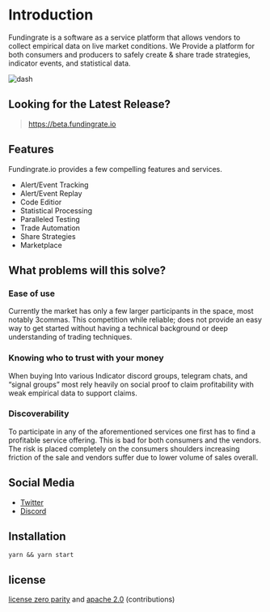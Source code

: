 # Introduction

Fundingrate is a software as a service platform that allows vendors to collect empirical data on live market conditions. We Provide a platform for both consumers and producers to safely create & share trade strategies, indicator events, and statistical data.

![dash](https://i.imgur.com/7OPSbjO.jpg)

## Looking for the Latest Release?

> https://beta.fundingrate.io

## Features

Fundingrate.io provides a few compelling features and services.

* Alert/Event Tracking
* Alert/Event Replay
* Code Editior
* Statistical Processing
* Paralleled Testing
* Trade Automation
* Share Strategies
* Marketplace

## What problems will this solve?

### Ease of use

Currently the market has only a few larger participants in the space, most notably 3commas. This competition while reliable; does not provide an easy way to get started without having a  technical background or deep understanding of trading techniques.

### Knowing who to trust with your money

When buying Into various Indicator discord groups, telegram chats, and “signal groups” most rely heavily on social proof to claim profitability with weak empirical data to support claims.

### Discoverability

To participate in any of the aforementioned services one first has to find a profitable service offering. This is bad for both consumers and the vendors. The risk is placed completely on the consumers shoulders increasing friction of the sale and vendors suffer due to lower volume of sales overall.

## Social Media

- [Twitter](https://twitter.com/FundingrateIO)
- [Discord](https://discord.gg/jWcakUj)

## Installation
```
yarn && yarn start
```

## license

[license zero parity](https://licensezero.com/licenses/parity)
and [apache 2.0](https://www.apache.org/licenses/LICENSE-2.0.txt)
(contributions)
